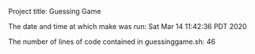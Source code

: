 Project title: Guessing Game

The date and time at which make was run:
Sat Mar 14 11:42:36 PDT 2020

The number of lines of code contained in guessinggame.sh:
46

